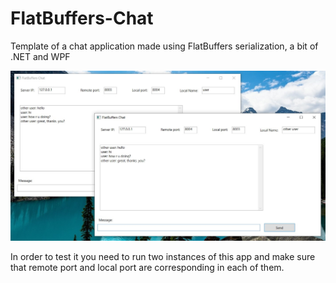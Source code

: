 # FlatBuffers-Chat
Template of a chat application made using FlatBuffers serialization, a bit of .NET and WPF

![How the chat windows look like](img.jpg)

In order to test it you need to run two instances of this app and make sure that remote port and local port are corresponding in each of them.
